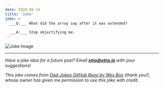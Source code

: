 ```yaml
---
date: 2020-08-16
title: 'Joke'
joke: >
  ___Q:___ What did the array say after it was extended?
  
  ___A:___ Stop objectifying me.
---
```


![Joke Image](https://private.xtrp.io/projects/DailyDeveloperJokes/public_image_server/images/5e1258a63bab5.png)

---
*Have a joke idea for a future post? Email **[xtrp@xtrp.io](mailto:xtrp@xtrp.io)** with your suggestions!*

*This joke comes from [Dad-Jokes GitHub Repo by Wes Bos](https://github.com/wesbos/dad-jokes) (thank you!), whose owner has given me permission to use this joke with credit.*

<!-- 
Joke text:
**Q:** What did the array say after it was extended?

**A:** Stop objectifying me.
 -->

